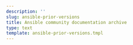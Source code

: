 ```yaml
---
description: ''
slug: ansible-prior-versions
title: Ansible community documentation archive
type: text
template: ansible-prior-versions.tmpl
---
```

